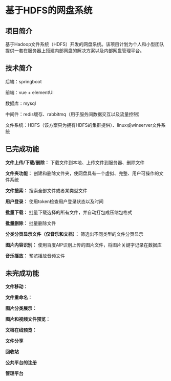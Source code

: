 # 基于HDFS的网盘系统
## 项目简介
基于Hadoop文件系统（HDFS）开发的网盘系统。该项目计划为个人和小型团队提供一套在服务器上搭建内部网盘的解决方案以及内部网盘管理平台。

## 技术简介
后端：springboot

前端：vue + elementUI

数据库：mysql

中间件：redis缓存、rabbitmq（用于服务间数据交互以及流量控制）

文件系统：HDFS（该方案只为拥有HDFS的集群提供）、linux或winserver文件系统


## 已完成功能
**文件上传/下载/删除：** 下载文件到本地、上传文件到服务器、删除文件

**文件夹功能：** 创建和删除文件夹，使网盘具有一个虚拟、完整、用户可操作的文件系统

**文件搜索：** 搜索全部文件或者某类型文件

**用户登录：** 使用token检查用户登录状态以及时间

**批量下载：** 批量下载选择的所有文件，并自动打包成压缩包格式

**批量删除：** 批量删除文件

**分类分页显示文件（仅音乐和文档）：** 筛选出不同类型的文件分页显示

**图片内容识别：** 使用百度AIP识别上传的图片文件，将图片关键字记录在数据库

**音乐播放：** 预览播放音频文件

## 未完成功能
**文件移动：**

**文件重命名：**

**图片分类展示：**

**图片和视频文件预览：**

**文档在线预览：**

**文件分享**

**回收站**

**公共平台的注册**

**管理平台**

